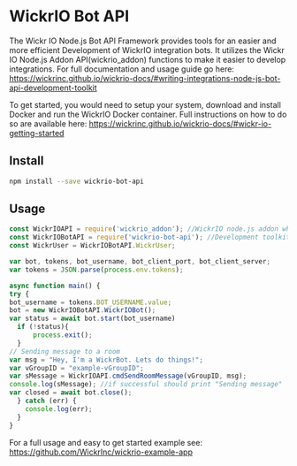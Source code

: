 # WickrIO Bot API

The Wickr IO Node.js Bot API Framework provides tools for an easier and more efficient Development of WickrIO integration bots. It utilizes the Wickr IO Node.js Addon API(wickrio_addon) functions to make it easier to develop integrations. For full documentation and usage guide go here: <https://wickrinc.github.io/wickrio-docs/#writing-integrations-node-js-bot-api-development-toolkit>

To get started, you would need to setup your system, download and install Docker and run the WickrIO Docker container. Full instructions on how to do so are available here: https://wickrinc.github.io/wickrio-docs/#wickr-io-getting-started

## Install

```bash
npm install --save wickrio-bot-api
```

## Usage

```js
const WickrIOAPI = require('wickrio_addon'); //WickrIO node.js addon which allows talking directly to our api
const WickrIOBotAPI = require('wickrio-bot-api'); //Development toolkit to help create bots/integrations
const WickrUser = WickrIOBotAPI.WickrUser;

var bot, tokens, bot_username, bot_client_port, bot_client_server;
var tokens = JSON.parse(process.env.tokens);

async function main() {
try {
bot_username = tokens.BOT_USERNAME.value;
bot = new WickrIOBotAPI.WickrIOBot();
var status = await bot.start(bot_username)
  if (!status){
      process.exit();
  }
// Sending message to a room
var msg = "Hey, I'm a WickrBot. Lets do things!";
var vGroupID = "example-vGroupID";
var sMessage = WickrIOAPI.cmdSendRoomMessage(vGroupID, msg);
console.log(sMessage); //if successful should print "Sending message"
var closed = await bot.close();
  } catch (err) {
    console.log(err);
  }
}
```

For a full usage and easy to get started example see: <https://github.com/WickrInc/wickrio-example-app>

